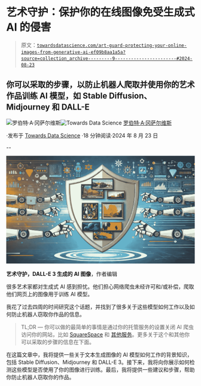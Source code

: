 # 艺术守护：保护你的在线图像免受生成式 AI 的侵害

> 原文：[`towardsdatascience.com/art-guard-protecting-your-online-images-from-generative-ai-ef09b8aa1a5a?source=collection_archive---------9-----------------------#2024-08-23`](https://towardsdatascience.com/art-guard-protecting-your-online-images-from-generative-ai-ef09b8aa1a5a?source=collection_archive---------9-----------------------#2024-08-23)

## 你可以采取的步骤，以防止机器人爬取并使用你的艺术作品训练 AI 模型，如 Stable Diffusion、Midjourney 和 DALL-E

[](https://robgon.medium.com/?source=post_page---byline--ef09b8aa1a5a--------------------------------)![罗伯特·A·冈萨尔维斯](https://robgon.medium.com/?source=post_page---byline--ef09b8aa1a5a--------------------------------)[](https://towardsdatascience.com/?source=post_page---byline--ef09b8aa1a5a--------------------------------)![Towards Data Science](https://towardsdatascience.com/?source=post_page---byline--ef09b8aa1a5a--------------------------------) [罗伯特·A·冈萨尔维斯](https://robgon.medium.com/?source=post_page---byline--ef09b8aa1a5a--------------------------------)

·发布于 [Towards Data Science](https://towardsdatascience.com/?source=post_page---byline--ef09b8aa1a5a--------------------------------) ·18 分钟阅读·2024 年 8 月 23 日

--

![](img/21d726f224df803243928f48a318d9fe.png)

**艺术守护，DALL-E 3 生成的 AI 图像**，作者编辑

很多艺术家都对生成式 AI 感到担忧。他们担心网络爬虫未经许可和/或补偿，爬取他们网页上的图像用于训练 AI 模型。

我花了过去四周的时间研究这个话题，并找到了很多关于这些模型如何工作以及如何防止机器人窃取你作品的信息。

> TL;DR — 你可以做的最简单的事情是通过你的托管服务的设置关闭 AI 爬虫访问你的网站，比如 [SquareSpace](https://support.squarespace.com/hc/en-us/articles/360022347072-Request-that-AI-models-exclude-your-site) 和 [其他服务](https://www.foundationwebdev.com/2023/08/utilizing-robots-txt-to-block-ai-crawlers/)。更多关于这个和其他你可以采取的步骤的信息在下面。

在这篇文章中，我将提供一些关于文本生成图像的 AI 模型如何工作的背景知识，包括 Stable Diffusion、Midjourney 和 DALL-E 3。接下来，我将向你展示如何检测这些模型是否使用了你的图像进行训练。最后，我将提供一些建议和步骤，帮助你防止机器人窃取你的作品。
